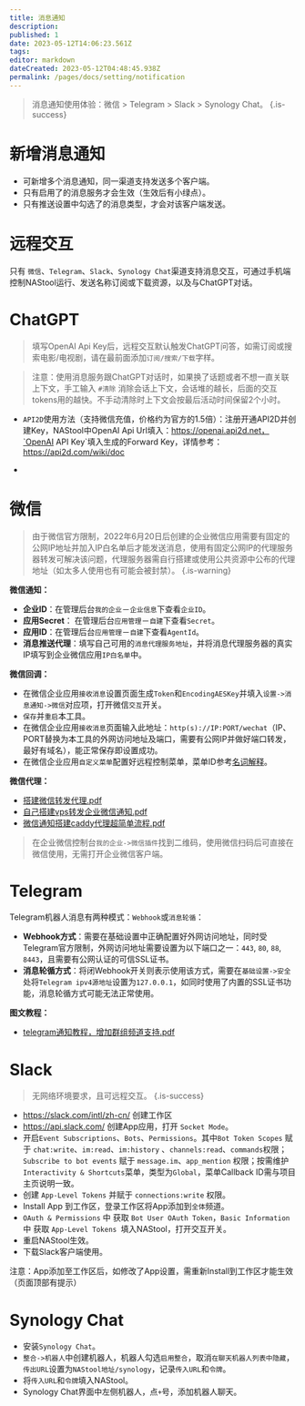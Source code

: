 ```yaml
---
title: 消息通知
description: 
published: 1
date: 2023-05-12T14:06:23.561Z
tags: 
editor: markdown
dateCreated: 2023-05-12T04:48:45.938Z
permalink: /pages/docs/setting/notification
---
```


> 消息通知使用体验：微信 > Telegram > Slack > Synology Chat。
{.is-success}

# 新增消息通知

- 可新增多个消息通知，同一渠道支持发送多个客户端。
- 只有启用了的消息服务才会生效（生效后有小绿点）。
- 只有推送设置中勾选了的消息类型，才会对该客户端发送。

# 远程交互

只有 `微信`、`Telegram`、`Slack`、`Synology Chat`渠道支持消息交互，可通过手机端控制NAStool运行、发送名称订阅或下载资源，以及与ChatGPT对话。

# ChatGPT

> 填写OpenAI Api Key后，远程交互默认触发ChatGPT问答，如需订阅或搜索电影/电视剧，请在最前面添加`订阅/搜索/下载`字样。

> 注意：使用消息服务跟ChatGPT对话时，如果换了话题或者不想一直关联上下文，手工输入 `#清除` 消除会话上下文，会话堆的越长，后面的交互tokens用的越快。不手动清除时上下文会按最后活动时间保留2个小时。

- `API2D`使用方法（支持微信充值，价格约为官方的1.5倍）：注册开通API2D并创建Key，NAStool中OpenAI Api Url填入：https://openai.api2d.net，`OpenAI API Key`填入生成的Forward Key，详情参考：https://api2d.com/wiki/doc

- 

# 微信

> 由于微信官方限制，2022年6月20日后创建的企业微信应用需要有固定的公网IP地址并加入IP白名单后才能发送消息，使用有固定公网IP的代理服务器转发可解决该问题，代理服务器需自行搭建或使用公共资源中公布的代理地址（如太多人使用也有可能会被封禁）。
{.is-warning}

**微信通知：**
- **企业ID**：在管理后台`我的企业`－`企业信息`下查看`企业ID`。
- **应用Secret**： 在管理后台`应用管理`－`自建`下查看`Secret`。
- **应用ID**：在管理后台`应用管理`－`自建`下查看`AgentId`。
- **消息推送代理**：填写自己可用的`消息代理服务地址`，并将消息代理服务器的真实IP填写到企业微信应用`IP白名单`中。

**微信回调：**
- 在微信企业应用`接收消息`设置页面生成`Token`和`EncodingAESKey`并填入`设置->消息通知->微信`对应项，打开微信`交互`开关。
- `保存`并`重启`本工具。
- 在微信企业应用`接收消息`页面输入此地址：`http(s)://IP:PORT/wechat`（IP、PORT替换为本工具的外网访问地址及端口，需要有公网IP并做好端口转发，最好有域名），能正常保存即设置成功。
- 在微信企业应用`自定义菜单`配置好远程控制菜单，菜单ID参考[名词解释](/名词解释#远程交互命令)。

**微信代理：**
- [搭建微信转发代理.pdf](/files/搭建微信转发代理_.pdf)
- [自己搭建vps转发企业微信通知.pdf](/files/自己搭建vps转发企业微信通知.pdf)
- [微信通知搭建caddy代理超简单流程.pdf](/files/微信通知搭建caddy代理超简单流程.pdf)

> 在企业微信控制台`我的企业->微信插件`找到二维码，使用微信扫码后可直接在微信使用，无需打开企业微信客户端。


# Telegram

Telegram机器人消息有两种模式：`Webhook`或`消息轮循`：
- **Webhook方式**：需要在基础设置中正确配置好外网访问地址，同时受Telegram官方限制，外网访问地址需要设置为以下端口之一：`443`, `80`, `88`, `8443`，且需要有公网认证的可信SSL证书。
- **消息轮循方式**：将闭Webhook开关则表示使用该方式，需要在`基础设置->安全`处将`Telegram ipv4源地址`设置为`127.0.0.1`，如同时使用了内置的SSL证书功能，消息轮循方式可能无法正常使用。

**图文教程：**
- [telegram通知教程，增加群组频道支持.pdf](/files/telegram通知教程，增加群组频道支持.pdf)

# Slack

> 无网络环境要求，且可远程交互。
{.is-success}

- https://slack.com/intl/zh-cn/ 创建工作区
- https://api.slack.com/ 创建App应用，打开 `Socket Mode`。
- 开启`Event Subscriptions`、`Bots`、`Permissions`。其中`Bot Token Scopes` 赋于 `chat:write`、`im:read`、`im:history` 、`channels:read`、`commands`权限；`Subscribe to bot events` 赋于 `message.im`、`app_mention` 权限；按需维护`Interactivity & Shortcuts`菜单，类型为`Global`，菜单Callback ID需与项目主页说明一致。
- 创建 `App-Level Tokens` 并赋于 `connections:write` 权限。
- Install App 到工作区，登录工作区将App添加到`全体`频道。
- `OAuth & Permissions` 中 获取 `Bot User OAuth Token`，`Basic Information` 中 获取 `App-Level Tokens `填入NAStool，打开交互开关。
- 重启NAStool生效。
- 下载Slack客户端使用。

注意：App添加至工作区后，如修改了App设置，需重新Install到工作区才能生效（页面顶部有提示）


# Synology Chat

- 安装`Synology Chat`。
- `整合->机器人`中创建机器人，机器人勾选`启用整合`，取消`在聊天机器人列表中隐藏`，`传出URL`设置为`NAStool地址/synology`，记录`传入URL`和`令牌`。
- 将`传入URL`和`令牌`填入NAStool。
- Synology Chat界面中左侧机器人，点`+`号，添加机器人聊天。


